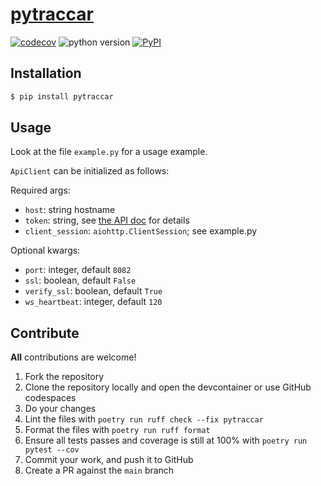 # [pytraccar](https://pypi.org/project/pytraccar/)

[![codecov](https://codecov.io/gh/ludeeus/pytraccar/branch/main/graph/badge.svg)](https://codecov.io/gh/ludeeus/pytraccar)
![python version](https://img.shields.io/badge/Python-3.13-indigo.svg)
[![PyPI](https://img.shields.io/pypi/v/pytraccar)](https://pypi.org/project/pytraccar)


## Installation

```bash
$ pip install pytraccar
```


## Usage

Look at the file `example.py` for a usage example.

`ApiClient` can be initialized as follows:

Required args:
* `host`: string hostname
* `token`: string, see [the API doc][api-doc] for details
* `client_session`: `aiohttp.ClientSession`; see example.py

Optional kwargs:
* `port`: integer, default `8082`
* `ssl`: boolean, default `False`
* `verify_ssl`: boolean, default `True`
* `ws_heartbeat`: integer, default `120`


## Contribute

**All** contributions are welcome!

1. Fork the repository
2. Clone the repository locally and open the devcontainer or use GitHub codespaces
3. Do your changes
4. Lint the files with `poetry run ruff check --fix pytraccar`
5. Format the files with `poetry run ruff format`
6. Ensure all tests passes and coverage is still at 100% with `poetry run pytest --cov`
7. Commit your work, and push it to GitHub
8. Create a PR against the `main` branch

[api-doc]: https://www.traccar.org/traccar-api/
